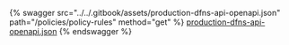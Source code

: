 {% swagger src="../../.gitbook/assets/production-dfns-api-openapi.json" path="/policies/policy-rules" method="get" %}
[production-dfns-api-openapi.json](../../.gitbook/assets/production-dfns-api-openapi.json)
{% endswagger %}
